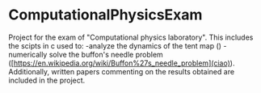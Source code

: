 # ComputationalPhysicsExam
Project for the exam of "Computational physics laboratory".
This includes the scipts in c used to:
-analyze the dynamics of the tent map ()
-numerically solve the buffon's needle problem ([https://en.wikipedia.org/wiki/Buffon%27s_needle_problem](ciao)).
Additionally, written papers commenting on the results obtained are included in the project.
